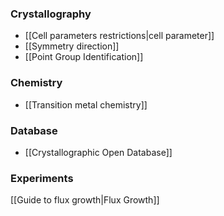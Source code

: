 ### Crystallography
- [[Cell parameters restrictions|cell parameter]]
- [[Symmetry direction]]
- [[Point Group Identification]]

### Chemistry
- [[Transition metal chemistry]]

### Database
- [[Crystallographic Open Database]]

### Experiments
[[Guide to flux growth|Flux Growth]]